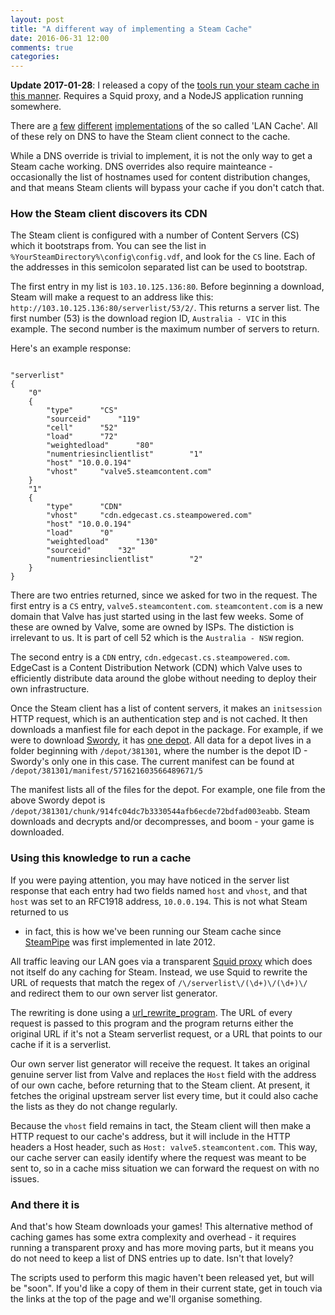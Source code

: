 ```yaml
---
layout: post
title: "A different way of implementing a Steam Cache"
date: 2016-06-31 12:00
comments: true
categories: 
---
```


**Update 2017-01-28**: I released a copy of the [tools run your steam cache in this manner](https://github.com/OpenSourceLAN/steam-hijack). Requires a Squid proxy, and a NodeJS application running somewhere.


There are [a](https://github.com/bntjah/lancache/) [few](https://github.com/wolrah/lancache) [different](https://github.com/multiplay/lancache/) [implementations](https://github.com/ti-mo/ansible-lanparty) of the so called 'LAN Cache'. 
All of these rely on DNS to have the Steam client connect to the cache. 

While a DNS override is trivial to implement, it is not the only way to get
a Steam cache working. DNS overrides also require mainteance - occasionally
the list of hostnames used for content distribution changes, and that means
Steam clients will bypass your cache if you don't catch that.

### How the Steam client discovers its CDN

The Steam client is configured with a number of Content Servers (CS) which
it bootstraps from. You can see the list in 
`%YourSteamDirectory%\config\config.vdf`, and look for the `CS` line. 
Each of the addresses in this semicolon separated list can be used to
bootstrap. 

The first entry in my list is `103.10.125.136:80`. Before beginning a
download, Steam will make a request to an address like this:
`http://103.10.125.136:80/serverlist/53/2/`. This returns a server list.
The first number (53) is the download region ID, `Australia - VIC` in
this example. The second number is the maximum number of servers to
return.

Here's an example response:

```

"serverlist"
{
	"0"
	{
		"type"		"CS"
		"sourceid"		"119"
		"cell"		"52"
		"load"		"72"
		"weightedload"		"80"
		"numentriesinclientlist"		"1"
		"host" "10.0.0.194"
		"vhost"		"valve5.steamcontent.com"
	}
	"1"
	{
		"type"		"CDN"
		"vhost"		"cdn.edgecast.cs.steampowered.com"
		"host" "10.0.0.194"
		"load"		"0"
		"weightedload"		"130"
		"sourceid"		"32"
		"numentriesinclientlist"		"2"
	}
}
```


There are two entries returned, since we asked for two in the request. The
first entry is a `CS` entry, `valve5.steamcontent.com`. `steamcontent.com` is a new domain
that Valve has just started using in the last few weeks. Some of these are
owned by Valve, some are owned by ISPs. The distiction is irrelevant to us.
It is part of cell 52 which is the `Australia - NSW` region. 

The second entry is a `CDN` entry, `cdn.edgecast.cs.steampowered.com`. EdgeCast
is a Content Distribution Network (CDN) which Valve uses to efficiently
distribute data around the globe without needing to deploy their own infrastructure.

Once the Steam client has a list of content servers, it makes an 
`initsession` HTTP request, which is an authentication step and is not cached.
It then downloads a manfiest file
for each depot in the package. For example, if we were to download 
[Swordy](), it has [one depot](https://steamdb.info/sub/71407/depots/). 
All data for a depot lives in a folder beginning with `/depot/381301`,
where the number is the depot ID - Swordy's only one in this case. 
The current manifest can be found at `/depot/381301/manifest/571621603566489671/5`

The manifest lists all of the files for the depot. For example, one file
from the above Swordy depot is `/depot/381301/chunk/914fc04dc7b3330544afb6ecde72bdfad003eabb`.
Steam downloads and decrypts and/or decompresses, and boom - your game is downloaded.

### Using this knowledge to run a cache

If you were paying attention, you may have noticed in the server list response
that each entry had two fields named `host` and `vhost`, and that `host` was
set to an RFC1918 address, `10.0.0.194`. This is not what Steam returned to us
 - in fact, this is how we've been running our Steam cache since [SteamPipe](https://developer.valvesoftware.com/wiki/SteamPipe)
was first implemented in late 2012. 

All traffic leaving our LAN goes via a
transparent [Squid proxy](http://www.squid-cache.org/) which does not itself do any
caching for Steam. Instead, we use Squid to rewrite the URL of requests that
match the regex of `/\/serverlist\/(\d+)\/(\d+)\/` and redirect them to our own
server list generator. 

The rewriting is done using a [url_rewrite_program](http://www.squid-cache.org/Doc/config/url_rewrite_program/).
The URL of every request is passed to this program and the program returns
either the original URL if it's not a Steam serverlist request, or a URL
that points to our cache if it is a serverlist. 

Our own server list generator will receive the request. It takes an original
genuine server list from Valve and replaces the `Host` field with the address
of our own cache, before returning that to the Steam client.
At present, it fetches the original upstream server list every
time, but it could also cache the lists as they do not change regularly.

Because the `vhost` field remains in tact, the Steam client will then make a
HTTP request to our cache's address, but it will include in the HTTP headers
a Host header, such as `Host: valve5.steamcontent.com`. This way, our cache
server can easily identify where the request was meant to be sent to, so in
a cache miss situation we can forward the request on with no issues.

### And there it is

And that's how Steam downloads your games! This alternative method of caching
games has some extra complexity and overhead - it requires running a
transparent proxy and has more moving parts, but it means you do not need
to keep a list of DNS entries up to date. Isn't that lovely? 

The scripts used to perform this magic haven't been released yet, but will be
"soon". If you'd like a copy of them in their current state, get in touch
via the links at the top of the page and we'll organise something. 
